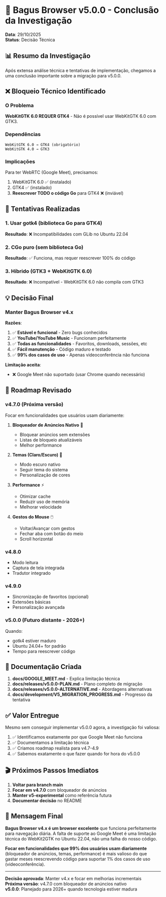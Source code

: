 # 🎯 Bagus Browser v5.0.0 - Conclusão da Investigação

**Data**: 29/10/2025  
**Status**: Decisão Técnica

## 📊 Resumo da Investigação

Após extensa análise técnica e tentativas de implementação, chegamos a uma conclusão importante sobre a migração para v5.0.0.

## ❌ Bloqueio Técnico Identificado

### O Problema
**WebKitGTK 6.0 REQUER GTK4** - Não é possível usar WebKitGTK 6.0 com GTK3.

### Dependências
```
WebKitGTK 6.0 → GTK4 (obrigatório)
WebKitGTK 4.0 → GTK3
```

### Implicações
Para ter WebRTC (Google Meet), precisamos:
1. WebKitGTK 6.0 ✅ (instalado)
2. GTK4 ✅ (instalado)
3. **Reescrever TODO o código Go** para GTK4 ❌ (inviável)

## 🔄 Tentativas Realizadas

### 1. Usar gotk4 (biblioteca Go para GTK4)
**Resultado**: ❌ Incompatibilidades com GLib no Ubuntu 22.04

### 2. CGo puro (sem biblioteca Go)
**Resultado**: ✅ Funciona, mas requer reescrever 100% do código

### 3. Híbrido (GTK3 + WebKitGTK 6.0)
**Resultado**: ❌ Incompatível - WebKitGTK 6.0 não compila com GTK3

## 💡 Decisão Final

### Manter Bagus Browser v4.x

**Razões**:
1. ✅ **Estável e funcional** - Zero bugs conhecidos
2. ✅ **YouTube/YouTube Music** - Funcionam perfeitamente
3. ✅ **Todas as funcionalidades** - Favoritos, downloads, sessões, etc
4. ✅ **Fácil manutenção** - Código maduro e testado
5. ✅ **99% dos casos de uso** - Apenas videoconferência não funciona

**Limitação aceita**:
- ❌ Google Meet não suportado (usar Chrome quando necessário)

## 🎯 Roadmap Revisado

### v4.7.0 (Próxima versão)
Focar em funcionalidades que usuários usam diariamente:

1. **Bloqueador de Anúncios Nativo** 🎯
   - Bloquear anúncios sem extensões
   - Listas de bloqueio atualizáveis
   - Melhor performance

2. **Temas (Claro/Escuro)** 🎨
   - Modo escuro nativo
   - Seguir tema do sistema
   - Personalização de cores

3. **Performance** ⚡
   - Otimizar cache
   - Reduzir uso de memória
   - Melhorar velocidade

4. **Gestos do Mouse** 🖱️
   - Voltar/Avançar com gestos
   - Fechar aba com botão do meio
   - Scroll horizontal

### v4.8.0
- Modo leitura
- Captura de tela integrada
- Tradutor integrado

### v4.9.0
- Sincronização de favoritos (opcional)
- Extensões básicas
- Personalização avançada

### v5.0.0 (Futuro distante - 2026+)
Quando:
- gotk4 estiver maduro
- Ubuntu 24.04+ for padrão
- Tempo para reescrever código

## 📝 Documentação Criada

1. **docs/GOOGLE_MEET.md** - Explica limitação técnica
2. **docs/releases/v5.0.0-PLAN.md** - Plano completo de migração
3. **docs/releases/v5.0.0-ALTERNATIVE.md** - Abordagens alternativas
4. **docs/development/V5_MIGRATION_PROGRESS.md** - Progresso da tentativa

## ✅ Valor Entregue

Mesmo sem conseguir implementar v5.0.0 agora, a investigação foi valiosa:

1. ✅ Identificamos exatamente por que Google Meet não funciona
2. ✅ Documentamos a limitação técnica
3. ✅ Criamos roadmap realista para v4.7-4.9
4. ✅ Sabemos exatamente o que fazer quando for hora do v5.0.0

## 🎬 Próximos Passos Imediatos

1. **Voltar para branch main**
2. **Focar em v4.7.0** com bloqueador de anúncios
3. **Manter v5-experimental** como referência futura
4. **Documentar decisão** no README

## 💬 Mensagem Final

**Bagus Browser v4.x é um browser excelente** que funciona perfeitamente para navegação diária. A falta de suporte ao Google Meet é uma limitação técnica do WebKit2GTK no Ubuntu 22.04, não uma falha do nosso código.

**Focar em funcionalidades que 99% dos usuários usam diariamente** (bloqueador de anúncios, temas, performance) é mais valioso do que gastar meses reescrevendo código para suportar 1% dos casos de uso (videoconferência).

---

**Decisão aprovada**: Manter v4.x e focar em melhorias incrementais  
**Próxima versão**: v4.7.0 com bloqueador de anúncios nativo  
**v5.0.0**: Planejado para 2026+ quando tecnologia estiver madura
